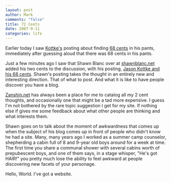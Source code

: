 ```yaml
--- 
layout: post
author: Mark
comments: "false"
title: 72 Cents
date: 2007-9-11
categories: life
---
```

Earlier today I saw <a href="http://kottke.org" title="Kottke.org">Kottke's</a> posting about finding <a href="http://www.kottke.org/07/09/where-did-that-number-come-from" title="Where did that number come from">68 cents</a> in his pants, immediately after guessing aloud that there was 68 cents in his pants.

Just a few minutes ago I saw that Shawn Blanc over at <a href="http://shawnblanc.net/" title="Shawn Blanc">shawnblanc.net</a> added his two cents to the discussion, with his posting, <a href="http://shawnblanc.net/2007/155/" title="Jason Kottke and his 68 cents">Jason Kottke and his 68 cents</a>.  Shawn's posting takes the thought in an entirely new and interesting direction.  That of what to post.  And what it is like to have people discover you have a blog.

<a href="http://zanshin.net" title="A place for all my 2 cent thoughts">Zanshin.net</a> has always been a place for me to catalog all my 2 cent thoughts, and occasionally one that might be a tad more expensive.  I guess I'm not bothered by the rare topic suggestion I get for my site.  If nothing else if gives me some feedback about what other people are thinking and what interests them.

Shawn goes on to talk about the moment of awkwardness that comes up when the subject of his blog comes up in front of people who didn't know he had a site.  Many, many years ago I worked as a summer camp counselor, shepherding a cabin full of 8 and 9-year old boys around for a week at time.  The first time you share a communal shower with several cabins worth of prepubescent boys, and one of them says, in a stage whisper, "He's got HAIR!" you pretty much lose the ability to feel awkward at people discovering new facets of your personage.

Hello, World.  I've got a website.
